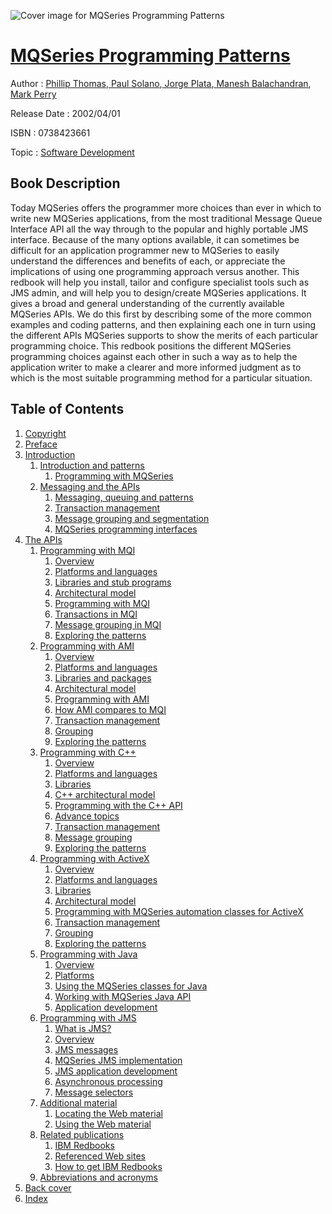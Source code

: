![Cover image for MQSeries Programming Patterns](https://imgdetail.ebookreading.net/cover/cover/software_development/EB0738423661.jpg)

[MQSeries Programming Patterns](https://ebookreading.net/view/book/MQSeries+Programming+Patterns-EB0738423661_1.html "MQSeries Programming Patterns")
====================================================================================================================

Author : [Phillip Thomas](https://ebookreading.net/search/author/Phillip+Thomas),[ Paul Solano](https://ebookreading.net/search/author/+Paul+Solano),[ Jorge Plata](https://ebookreading.net/search/author/+Jorge+Plata),[ Manesh Balachandran](https://ebookreading.net/search/author/+Manesh+Balachandran),[ Mark Perry](https://ebookreading.net/search/author/+Mark+Perry)

Release Date : 2002/04/01

ISBN : 0738423661

Topic : [Software Development](https://ebookreading.net/search/category/software-development)

Book Description
-----------------

Today MQSeries offers the programmer more choices than ever in which to write new MQSeries applications, from the most traditional Message Queue Interface API all the way through to the popular and highly portable JMS interface.
 Because of the many options available, it can sometimes be difficult for an application programmer new to MQSeries to easily understand the differences and benefits of each, or appreciate the implications of using one programming approach versus another. 
 This redbook will help you install, tailor and configure specialist tools such as JMS admin, and will help you to design/create MQSeries applications. It gives a broad and general understanding of the currently available MQSeries APIs.
 We do this first by describing some of the more common examples and coding patterns, and then explaining each one in turn using the different APIs MQSeries supports to show the merits of each particular programming choice.
 This redbook positions the different MQSeries programming choices against each other in such a way as to help the application writer to make a clearer and more informed judgment as to which is the most suitable programming method for a particular situation.
              
Table of Contents
-----------------

1. [Copyright](https://ebookreading.net/view/book/MQSeries+Programming+Patterns-EB0738423661_1.html)
1. [Preface](https://ebookreading.net/view/book/MQSeries+Programming+Patterns-EB0738423661_2.html)
1. [Introduction](https://ebookreading.net/view/book/MQSeries+Programming+Patterns-EB0738423661_3.html)
    1. [Introduction and patterns](https://ebookreading.net/view/book/MQSeries+Programming+Patterns-EB0738423661_4.html)
        1. [Programming with MQSeries](https://ebookreading.net/view/book/MQSeries+Programming+Patterns-EB0738423661_5.html)
    1. [Messaging and the APIs](https://ebookreading.net/view/book/MQSeries+Programming+Patterns-EB0738423661_6.html)
        1. [Messaging, queuing and patterns](https://ebookreading.net/view/book/MQSeries+Programming+Patterns-EB0738423661_7.html)
        1. [Transaction management](https://ebookreading.net/view/book/MQSeries+Programming+Patterns-EB0738423661_8.html)
        1. [Message grouping and segmentation](https://ebookreading.net/view/book/MQSeries+Programming+Patterns-EB0738423661_9.html)
        1. [MQSeries programming interfaces](https://ebookreading.net/view/book/MQSeries+Programming+Patterns-EB0738423661_10.html)
1. [The APIs](https://ebookreading.net/view/book/MQSeries+Programming+Patterns-EB0738423661_11.html)
    1. [Programming with MQI](https://ebookreading.net/view/book/MQSeries+Programming+Patterns-EB0738423661_12.html)
        1. [Overview](https://ebookreading.net/view/book/MQSeries+Programming+Patterns-EB0738423661_13.html)
        1. [Platforms and languages](https://ebookreading.net/view/book/MQSeries+Programming+Patterns-EB0738423661_14.html)
        1. [Libraries and stub programs](https://ebookreading.net/view/book/MQSeries+Programming+Patterns-EB0738423661_15.html)
        1. [Architectural model](https://ebookreading.net/view/book/MQSeries+Programming+Patterns-EB0738423661_16.html)
        1. [Programming with MQI](https://ebookreading.net/view/book/MQSeries+Programming+Patterns-EB0738423661_17.html)
        1. [Transactions in MQI](https://ebookreading.net/view/book/MQSeries+Programming+Patterns-EB0738423661_18.html)
        1. [Message grouping in MQI](https://ebookreading.net/view/book/MQSeries+Programming+Patterns-EB0738423661_19.html)
        1. [Exploring the patterns](https://ebookreading.net/view/book/MQSeries+Programming+Patterns-EB0738423661_20.html)
    1. [Programming with AMI](https://ebookreading.net/view/book/MQSeries+Programming+Patterns-EB0738423661_21.html)
        1. [Overview](https://ebookreading.net/view/book/MQSeries+Programming+Patterns-EB0738423661_22.html)
        1. [Platforms and languages](https://ebookreading.net/view/book/MQSeries+Programming+Patterns-EB0738423661_23.html)
        1. [Libraries and packages](https://ebookreading.net/view/book/MQSeries+Programming+Patterns-EB0738423661_24.html)
        1. [Architectural model](https://ebookreading.net/view/book/MQSeries+Programming+Patterns-EB0738423661_25.html)
        1. [Programming with AMI](https://ebookreading.net/view/book/MQSeries+Programming+Patterns-EB0738423661_26.html)
        1. [How AMI compares to MQI](https://ebookreading.net/view/book/MQSeries+Programming+Patterns-EB0738423661_27.html)
        1. [Transaction management](https://ebookreading.net/view/book/MQSeries+Programming+Patterns-EB0738423661_28.html)
        1. [Grouping](https://ebookreading.net/view/book/MQSeries+Programming+Patterns-EB0738423661_29.html)
        1. [Exploring the patterns](https://ebookreading.net/view/book/MQSeries+Programming+Patterns-EB0738423661_30.html)
    1. [Programming with C++](https://ebookreading.net/view/book/MQSeries+Programming+Patterns-EB0738423661_31.html)
        1. [Overview](https://ebookreading.net/view/book/MQSeries+Programming+Patterns-EB0738423661_32.html)
        1. [Platforms and languages](https://ebookreading.net/view/book/MQSeries+Programming+Patterns-EB0738423661_33.html)
        1. [Libraries](https://ebookreading.net/view/book/MQSeries+Programming+Patterns-EB0738423661_34.html)
        1. [C++ architectural model](https://ebookreading.net/view/book/MQSeries+Programming+Patterns-EB0738423661_35.html)
        1. [Programming with the C++ API](https://ebookreading.net/view/book/MQSeries+Programming+Patterns-EB0738423661_36.html)
        1. [Advance topics](https://ebookreading.net/view/book/MQSeries+Programming+Patterns-EB0738423661_37.html)
        1. [Transaction management](https://ebookreading.net/view/book/MQSeries+Programming+Patterns-EB0738423661_38.html)
        1. [Message grouping](https://ebookreading.net/view/book/MQSeries+Programming+Patterns-EB0738423661_39.html)
        1. [Exploring the patterns](https://ebookreading.net/view/book/MQSeries+Programming+Patterns-EB0738423661_40.html)
    1. [Programming with ActiveX](https://ebookreading.net/view/book/MQSeries+Programming+Patterns-EB0738423661_41.html)
        1. [Overview](https://ebookreading.net/view/book/MQSeries+Programming+Patterns-EB0738423661_42.html)
        1. [Platforms and languages](https://ebookreading.net/view/book/MQSeries+Programming+Patterns-EB0738423661_43.html)
        1. [Libraries](https://ebookreading.net/view/book/MQSeries+Programming+Patterns-EB0738423661_44.html)
        1. [Architectural model](https://ebookreading.net/view/book/MQSeries+Programming+Patterns-EB0738423661_45.html)
        1. [Programming with MQSeries automation classes for ActiveX](https://ebookreading.net/view/book/MQSeries+Programming+Patterns-EB0738423661_46.html)
        1. [Transaction management](https://ebookreading.net/view/book/MQSeries+Programming+Patterns-EB0738423661_47.html)
        1. [Grouping](https://ebookreading.net/view/book/MQSeries+Programming+Patterns-EB0738423661_48.html)
        1. [Exploring the patterns](https://ebookreading.net/view/book/MQSeries+Programming+Patterns-EB0738423661_49.html)
    1. [Programming with Java](https://ebookreading.net/view/book/MQSeries+Programming+Patterns-EB0738423661_50.html)
        1. [Overview](https://ebookreading.net/view/book/MQSeries+Programming+Patterns-EB0738423661_51.html)
        1. [Platforms](https://ebookreading.net/view/book/MQSeries+Programming+Patterns-EB0738423661_52.html)
        1. [Using the MQSeries classes for Java](https://ebookreading.net/view/book/MQSeries+Programming+Patterns-EB0738423661_53.html)
        1. [Working with MQSeries Java API](https://ebookreading.net/view/book/MQSeries+Programming+Patterns-EB0738423661_54.html)
        1. [Application development](https://ebookreading.net/view/book/MQSeries+Programming+Patterns-EB0738423661_55.html)
    1. [Programming with JMS](https://ebookreading.net/view/book/MQSeries+Programming+Patterns-EB0738423661_56.html)
        1. [What is JMS?](https://ebookreading.net/view/book/MQSeries+Programming+Patterns-EB0738423661_57.html)
        1. [Overview](https://ebookreading.net/view/book/MQSeries+Programming+Patterns-EB0738423661_58.html)
        1. [JMS messages](https://ebookreading.net/view/book/MQSeries+Programming+Patterns-EB0738423661_59.html)
        1. [MQSeries JMS implementation](https://ebookreading.net/view/book/MQSeries+Programming+Patterns-EB0738423661_60.html)
        1. [JMS application development](https://ebookreading.net/view/book/MQSeries+Programming+Patterns-EB0738423661_61.html)
        1. [Asynchronous processing](https://ebookreading.net/view/book/MQSeries+Programming+Patterns-EB0738423661_62.html)
        1. [Message selectors](https://ebookreading.net/view/book/MQSeries+Programming+Patterns-EB0738423661_63.html)
    1. [Additional material](https://ebookreading.net/view/book/MQSeries+Programming+Patterns-EB0738423661_64.html)
        1. [Locating the Web material](https://ebookreading.net/view/book/MQSeries+Programming+Patterns-EB0738423661_65.html)
        1. [Using the Web material](https://ebookreading.net/view/book/MQSeries+Programming+Patterns-EB0738423661_66.html)
    1. [Related publications](https://ebookreading.net/view/book/MQSeries+Programming+Patterns-EB0738423661_67.html)
        1. [IBM Redbooks](https://ebookreading.net/view/book/MQSeries+Programming+Patterns-EB0738423661_68.html)
        1. [Referenced Web sites](https://ebookreading.net/view/book/MQSeries+Programming+Patterns-EB0738423661_69.html)
        1. [How to get IBM Redbooks](https://ebookreading.net/view/book/MQSeries+Programming+Patterns-EB0738423661_70.html)
    1. [Abbreviations and acronyms](https://ebookreading.net/view/book/MQSeries+Programming+Patterns-EB0738423661_71.html)
1. [Back cover](https://ebookreading.net/view/book/MQSeries+Programming+Patterns-EB0738423661_72.html)
1. [Index](https://ebookreading.net/view/book/MQSeries+Programming+Patterns-EB0738423661_73.html)
